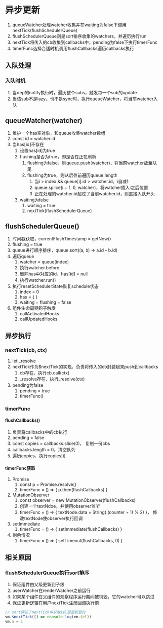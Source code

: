 # 异步更新

1. queueWatcher处理watcher收集并在waiting为false下调用nextTick(flushSchedulerQueue)
2. flushSchedulerQueue则是sort排序收集的watchers，并遍历执行run
3. nextTick将传入的cb收集到callbacks中，pending为false下执行timerFunc
4. timerFunc选择合适时机调用flushCallbacks遍历callbacks执行

## 入队处理

### 入队时机

1. 当dep的notify执行时，遍历整个subs，触发每一个sub的update
2. 当该sub不是lazy，也不是sync时，执行queueWatcher，将当前watcher入队

## queueWatcher(watcher)

1. 维护一个has空对象，和queue收集watcher数组
2. const id = watcher.id
3. 当has[id]不存在
    1. 设置has[id]为true
    2. flushing是否为true，即是否在正在刷新
        1. flushing为false，则queue.push(watcher)，将当前watcher放至队尾
        2. flushing为true，则从后往前遍历queue.length
            1. 当i > index && queue[i].id > watcher.id，i自减1
            2. queue.splice(i + 1, 0, watcher)，将watcher插入i之后位置
            3. 正在处理的watcher.id超过了当前watcher.id，则直接入队开头
    3. waiting为false
        1. waiting = true
        2. nextTick(flushSchedulerQueue)

## flushSchedulerQueue()

1. 时间戳获取，currentFlushTimestamp = getNow()
2. flushing = true
3. queue进行顺序排序，queue.sort((a, b) => a.id - b.id)
4. 遍历queue
    1. watcher = queue[index]
    2. 执行watcher.before
    3. 删除has中对应的id，has[id] = null
    4. 执行watcher.run()
5. 执行resetSchedulerState恢复schedule状态
    1. index = 0
    2. has = { }
    3. waiting = flushing = false
6. 组件生命周期钩子触发
    1. callActivatedHooks
    2. callUpdatedHooks

## 异步执行

### nextTick(cb, ctx)

1. let _resolve
2. nextTick作为$nextTick的实现，负责将传入的cb封装起来push到callbacks
     1. cb存在，执行cb.call(ctx)
     2. _resolve存在，执行_resolve(ctx)
3. pending为false
    1. pending = true
    2. timerFunc()

### timerFunc

#### flushCallbacks()

1. 负责将callbacks中的cb执行
2. pending = false
3. const copies = callbacks.slice(0)， 复制一份cbs
4. callbacks.length = 0，清空队列
5. 遍历copies，执行copies[i]

#### timerFunc获取

1. Promise
    1. const p = Promise.resolve()
    2. timerFunc = () => { p.then(flushCallbacks) }
2. MutationObserver
    1. const observer = new MutationObserver(flushCallbacks)
    2. 创建一个textNdoe，并使用observer监听
    3. timerFunc = () => { textNode.data = String( (counter + 1) % 2) }， 修改textNode使observer执行回调
3. setImmediate
    1. timerFunc = () => { setImmediate(flushCallbacks) }
4. 剩余情况
    1. timerFunc = () => { setTimeout(flushCallbacks, 0) }

## 相关原因

### flushSchedulerQueue执行sort排序

1. 保证组件由父级更新到子级
2. userWatcher在renderWatcher之前运行
3. 如果某个组件在父组件的观察程序运行期间被销毁，它的watcher可以跳过
4. 保证更新逻辑在用户nextTick注册回调执行前

```js
// sort保证了nextTick中获取$el是更新后的
vm.$nextTick(() => console.log(vm.$el))
vm.a = 1
```
